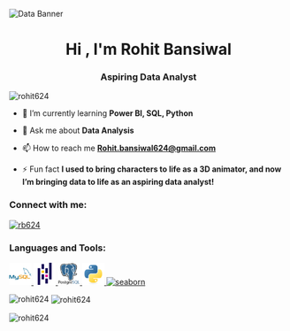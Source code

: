 ![Data Banner](https://media2.giphy.com/media/v1.Y2lkPTc5MGI3NjExNmM2YmVvN3YwaGNka3JseWRvbGp4bGZ2NnZtdWt3dW9zYm5leTZ1aiZlcD12MV9pbnRlcm5hbF9naWZfYnlfaWQmY3Q9Zw/lbcLMX9B6sTsGjUmS3/giphy.gif)

<h1 align="center">Hi , I'm Rohit Bansiwal</h1>
<h3 align="center">Aspiring Data Analyst</h3>

<p align="left"> <img src="https://komarev.com/ghpvc/?username=rohit624&label=Profile%20views&color=0e75b6&style=flat" alt="rohit624" /> </p>

- 🌱 I’m currently learning **Power BI, SQL, Python**

- 💬 Ask me about **Data Analysis**

- 📫 How to reach me **Rohit.bansiwal624@gmail.com**

- ⚡ Fun fact **I used to bring characters to life as a 3D animator, and now I’m bringing data to life as an aspiring data analyst!**

<h3 align="left">Connect with me:</h3>
<p align="left">
<a href="https://linkedin.com/in/rb624" target="blank"><img align="center" src="https://raw.githubusercontent.com/rahuldkjain/github-profile-readme-generator/master/src/images/icons/Social/linked-in-alt.svg" alt="rb624" height="30" width="40" /></a>
</p>

<h3 align="left">Languages and Tools:</h3>
<p align="left"> <a href="https://www.mysql.com/" target="_blank" rel="noreferrer"> <img src="https://raw.githubusercontent.com/devicons/devicon/master/icons/mysql/mysql-original-wordmark.svg" alt="mysql" width="40" height="40"/> </a> <a href="https://pandas.pydata.org/" target="_blank" rel="noreferrer"> <img src="https://raw.githubusercontent.com/devicons/devicon/2ae2a900d2f041da66e950e4d48052658d850630/icons/pandas/pandas-original.svg" alt="pandas" width="40" height="40"/> </a> <a href="https://www.postgresql.org" target="_blank" rel="noreferrer"> <img src="https://raw.githubusercontent.com/devicons/devicon/master/icons/postgresql/postgresql-original-wordmark.svg" alt="postgresql" width="40" height="40"/> </a> <a href="https://www.python.org" target="_blank" rel="noreferrer"> <img src="https://raw.githubusercontent.com/devicons/devicon/master/icons/python/python-original.svg" alt="python" width="40" height="40"/> </a> <a href="https://seaborn.pydata.org/" target="_blank" rel="noreferrer"> <img src="https://seaborn.pydata.org/_images/logo-mark-lightbg.svg" alt="seaborn" width="40" height="40"/> </a> </p>

<p><img align="left" src="https://github-readme-stats.vercel.app/api/top-langs?username=rohit624&show_icons=true&locale=en&layout=compact" alt="rohit624" /></p>

<p>&nbsp;<img align="center" src="https://github-readme-stats.vercel.app/api?username=rohit624&show_icons=true&locale=en" alt="rohit624" /></p>

<p><img align="center" src="https://github-readme-streak-stats.herokuapp.com/?user=rohit624&" alt="rohit624" /></p>

